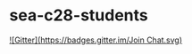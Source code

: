 # sea-c28-students
[![Gitter](https://badges.gitter.im/Join Chat.svg)](https://gitter.im/codefellows/sea-c28-students?utm_source=badge&utm_medium=badge&utm_campaign=pr-badge&utm_content=badge)
